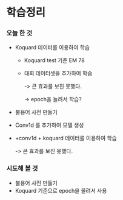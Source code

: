 # 학습정리

### 오늘 한 것

- Koquard 데이터를 이용하여 학습

  - Koquard test 기준 EM 78

  - 대회 데이터셋을 추가하여 학습

    -> 큰 효과를 보진 못했다.

    -> epoch을 늘려서 학습?



- 불용어 사전 만들기



- Conv1d 를 추가하여 모델 생성



- +conv1d + koquard 데이터를 이용하여 학습

  -> 큰 효과를 보진 못했다.



### 시도해 볼 것

- 불용어 사전 만들기
- Koquard 기준으로 epoch을 올려서 사용

